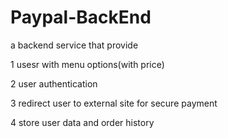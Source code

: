# Paypal-BackEnd

a backend service that provide 
<p>1 usesr with menu options(with price) </p>
<p>2 user authentication </p>
<p>3 redirect user to external site for secure payment
<p>4 store user data and order history </p>

